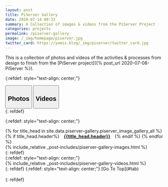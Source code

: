 ```yaml
---
layout: post
title: PiServer Gallery
date: 2020-07-14 09:33
summary: A Collection of images & videos from the PiServer Project
categories: projects
permalink: /piserver-gallery
image: /_img/homepage/piserver.jpg
twitter_card: https://yomis.blog/_img/piserver/twitter_card.jpg
---
```


This is a collection of photos and videos of the activities & processes from design to finish from the [PiServer project]({% post_url 2020-07-08-PiServer %}).

{:refdef: style="text-align: center;"}
<div id="tab">
    <button class="tab-button tab-active" id="left-tab"><h2 class="link-tab link-tab-left">Photos</h2></button>
    <button class="tab-button tab-inactive" id="right-tab"><h2 class="link-tab link-tab-right">Videos</h2></button>
</div>
{: refdef}
<br>

{:refdef: style="text-align: center;"}
<div class="left-tab-content">
    <div>
        {% for title_head in site.data.piserver-gallery.piserver_image_gallery_all %}
            {% if title_head.header%}
                <a href="#{{title_head.header}}" style="margin: 10px;"><h4 style="display: inline;">{{title_head.header}}</h4></a>
            {% endif %}
        {% endfor %}
    </div>
    {% include_relative _post-includes/piserver-gallery-images.html %}
</div>
{: refdef}
<br>
{:refdef: style="text-align: center;"}
<div class="right-tab-content">
    {% include_relative _post-includes/piserver-gallery-videos.html %}
</div>
{: refdef}
{:refdef: style="text-align: center;"}
[Go To Top](#tab)
<br><br>
{: refdef}